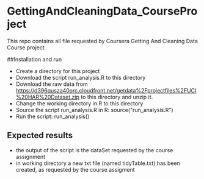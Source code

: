 # GettingAndCleaningData_CourseProject
This repo contains all file requested by Coursera Getting And Cleaning Data Course project.

##Installation and run
 
* Create a directory for this project
* Download the script run_analysis.R to this directory
* Download the raw data from https://d396qusza40orc.cloudfront.net/getdata%2Fprojectfiles%2FUCI%20HAR%20Dataset.zip to this directory and unzip it. 
* Change the working directory in R to this directory
* Source the script run_analysis.R in R: source("run_analysis.R")
* Run the script: run_analysis()

## Expected results
* the output of the script is the dataSet requested by the course assignment
* in working directory a new txt file (named tidyTable.txt) has been created, as requested by the course assigment

